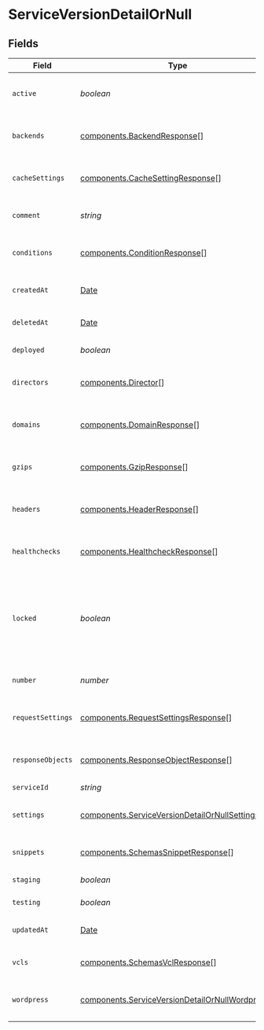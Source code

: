 # ServiceVersionDetailOrNull


## Fields

| Field                                                                                                                     | Type                                                                                                                      | Required                                                                                                                  | Description                                                                                                               | Example                                                                                                                   |
| ------------------------------------------------------------------------------------------------------------------------- | ------------------------------------------------------------------------------------------------------------------------- | ------------------------------------------------------------------------------------------------------------------------- | ------------------------------------------------------------------------------------------------------------------------- | ------------------------------------------------------------------------------------------------------------------------- |
| `active`                                                                                                                  | *boolean*                                                                                                                 | :heavy_minus_sign:                                                                                                        | Whether this is the active version or not.                                                                                |                                                                                                                           |
| `backends`                                                                                                                | [components.BackendResponse](../../../sdk/models/components/backendresponse.md)[]                                         | :heavy_minus_sign:                                                                                                        | List of backends associated to this service.                                                                              |                                                                                                                           |
| `cacheSettings`                                                                                                           | [components.CacheSettingResponse](../../../sdk/models/components/cachesettingresponse.md)[]                               | :heavy_minus_sign:                                                                                                        | List of cache settings associated to this service.                                                                        |                                                                                                                           |
| `comment`                                                                                                                 | *string*                                                                                                                  | :heavy_minus_sign:                                                                                                        | A freeform descriptive note.                                                                                              |                                                                                                                           |
| `conditions`                                                                                                              | [components.ConditionResponse](../../../sdk/models/components/conditionresponse.md)[]                                     | :heavy_minus_sign:                                                                                                        | List of conditions associated to this service.                                                                            |                                                                                                                           |
| `createdAt`                                                                                                               | [Date](https://developer.mozilla.org/en-US/docs/Web/JavaScript/Reference/Global_Objects/Date)                             | :heavy_minus_sign:                                                                                                        | Date and time in ISO 8601 format.                                                                                         | 2020-04-09 18:14:30 +0000 UTC                                                                                             |
| `deletedAt`                                                                                                               | [Date](https://developer.mozilla.org/en-US/docs/Web/JavaScript/Reference/Global_Objects/Date)                             | :heavy_minus_sign:                                                                                                        | Date and time in ISO 8601 format.                                                                                         | 2020-04-09 18:14:30 +0000 UTC                                                                                             |
| `deployed`                                                                                                                | *boolean*                                                                                                                 | :heavy_minus_sign:                                                                                                        | Unused at this time.                                                                                                      |                                                                                                                           |
| `directors`                                                                                                               | [components.Director](../../../sdk/models/components/director.md)[]                                                       | :heavy_minus_sign:                                                                                                        | List of directors associated to this service.                                                                             |                                                                                                                           |
| `domains`                                                                                                                 | [components.DomainResponse](../../../sdk/models/components/domainresponse.md)[]                                           | :heavy_minus_sign:                                                                                                        | List of domains associated to this service.                                                                               |                                                                                                                           |
| `gzips`                                                                                                                   | [components.GzipResponse](../../../sdk/models/components/gzipresponse.md)[]                                               | :heavy_minus_sign:                                                                                                        | List of gzip rules associated to this service.                                                                            |                                                                                                                           |
| `headers`                                                                                                                 | [components.HeaderResponse](../../../sdk/models/components/headerresponse.md)[]                                           | :heavy_minus_sign:                                                                                                        | List of headers associated to this service.                                                                               |                                                                                                                           |
| `healthchecks`                                                                                                            | [components.HealthcheckResponse](../../../sdk/models/components/healthcheckresponse.md)[]                                 | :heavy_minus_sign:                                                                                                        | List of healthchecks associated to this service.                                                                          |                                                                                                                           |
| `locked`                                                                                                                  | *boolean*                                                                                                                 | :heavy_minus_sign:                                                                                                        | Whether this version is locked or not. Objects can not be added or edited on locked versions.                             |                                                                                                                           |
| `number`                                                                                                                  | *number*                                                                                                                  | :heavy_minus_sign:                                                                                                        | The number of this version.                                                                                               | 1                                                                                                                         |
| `requestSettings`                                                                                                         | [components.RequestSettingsResponse](../../../sdk/models/components/requestsettingsresponse.md)[]                         | :heavy_minus_sign:                                                                                                        | List of request settings for this service.                                                                                |                                                                                                                           |
| `responseObjects`                                                                                                         | [components.ResponseObjectResponse](../../../sdk/models/components/responseobjectresponse.md)[]                           | :heavy_minus_sign:                                                                                                        | List of response objects for this service.                                                                                |                                                                                                                           |
| `serviceId`                                                                                                               | *string*                                                                                                                  | :heavy_minus_sign:                                                                                                        | N/A                                                                                                                       | SU1Z0isxPaozGVKXdv0eY                                                                                                     |
| `settings`                                                                                                                | [components.ServiceVersionDetailOrNullSettings](../../../sdk/models/components/serviceversiondetailornullsettings.md)     | :heavy_minus_sign:                                                                                                        | List of default settings for this service.                                                                                |                                                                                                                           |
| `snippets`                                                                                                                | [components.SchemasSnippetResponse](../../../sdk/models/components/schemassnippetresponse.md)[]                           | :heavy_minus_sign:                                                                                                        | List of VCL snippets for this service.                                                                                    |                                                                                                                           |
| `staging`                                                                                                                 | *boolean*                                                                                                                 | :heavy_minus_sign:                                                                                                        | Unused at this time.                                                                                                      |                                                                                                                           |
| `testing`                                                                                                                 | *boolean*                                                                                                                 | :heavy_minus_sign:                                                                                                        | Unused at this time.                                                                                                      |                                                                                                                           |
| `updatedAt`                                                                                                               | [Date](https://developer.mozilla.org/en-US/docs/Web/JavaScript/Reference/Global_Objects/Date)                             | :heavy_minus_sign:                                                                                                        | Date and time in ISO 8601 format.                                                                                         | 2020-04-09 18:14:30 +0000 UTC                                                                                             |
| `vcls`                                                                                                                    | [components.SchemasVclResponse](../../../sdk/models/components/schemasvclresponse.md)[]                                   | :heavy_minus_sign:                                                                                                        | List of VCL files for this service.                                                                                       |                                                                                                                           |
| `wordpress`                                                                                                               | [components.ServiceVersionDetailOrNullWordpress](../../../sdk/models/components/serviceversiondetailornullwordpress.md)[] | :heavy_minus_sign:                                                                                                        | A list of Wordpress rules with this service.                                                                              |                                                                                                                           |